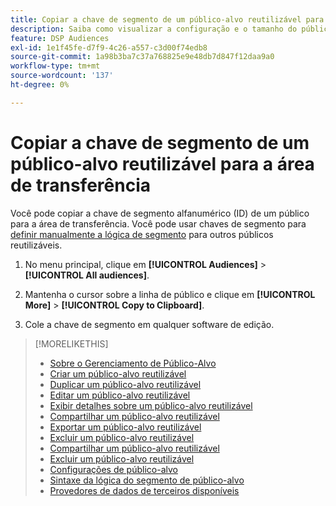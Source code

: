 ```yaml
---
title: Copiar a chave de segmento de um público-alvo reutilizável para a área de transferência
description: Saiba como visualizar a configuração e o tamanho do público-alvo para um público reutilizável.
feature: DSP Audiences
exl-id: 1e1f45fe-d7f9-4c26-a557-c3d00f74edb8
source-git-commit: 1a98b3ba7c37a768825e9e48db7d847f12daa9a0
workflow-type: tm+mt
source-wordcount: '137'
ht-degree: 0%

---
```


# Copiar a chave de segmento de um público-alvo reutilizável para a área de transferência

Você pode copiar a chave de segmento alfanumérico (ID) de um público para a área de transferência. Você pode usar chaves de segmento para [definir manualmente a lógica de segmento](audience-segment-logic-syntax.md) para outros públicos reutilizáveis.

1. No menu principal, clique em **[!UICONTROL Audiences]** > **[!UICONTROL All audiences]**.

1. Mantenha o cursor sobre a linha de público e clique em **[!UICONTROL More]** > **[!UICONTROL Copy to Clipboard]**.

1. Cole a chave de segmento em qualquer software de edição.

>[!MORELIKETHIS]
>
>* [Sobre o Gerenciamento de Público-Alvo](audience-about.md)
>* [Criar um público-alvo reutilizável](reusable-audience-create.md)
>* [Duplicar um público-alvo reutilizável](reusable-audience-duplicate.md)
>* [Editar um público-alvo reutilizável](reusable-audience-edit.md)
>* [Exibir detalhes sobre um público-alvo reutilizável](reusable-audience-view-details.md)
>* [Compartilhar um público-alvo reutilizável](reusable-audience-share.md)
>* [Exportar um público-alvo reutilizável](reusable-audience-export.md)
>* [Excluir um público-alvo reutilizável](reusable-audience-delete.md)
>* [Compartilhar um público-alvo reutilizável](reusable-audience-share.md)
>* [Excluir um público-alvo reutilizável](reusable-audience-delete.md)
>* [Configurações de público-alvo](audience-settings.md)
>* [Sintaxe da lógica do segmento de público-alvo](audience-segment-logic-syntax.md)
>* [Provedores de dados de terceiros disponíveis](third-party-data-providers.md)

